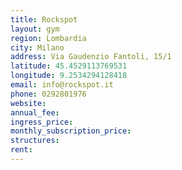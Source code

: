 ```yaml
---
title: Rockspot
layout: gym
region: Lombardia
city: Milano
address: Via Gaudenzio Fantoli, 15/1
latitude: 45.4529113769531
longitude: 9.2534294128418
email: info@rockspot.it
phone: 0292801976
website: 
annual_fee: 
ingress_price: 
monthly_subscription_price: 
structures: 
rent: 
---
```



